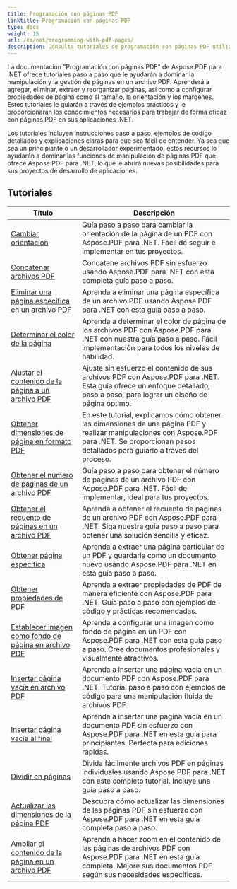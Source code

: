 ```yaml
---
title: Programación con páginas PDF
linktitle: Programación con páginas PDF
type: docs
weight: 15
url: /es/net/programming-with-pdf-pages/
description: Consulta tutoriales de programación con páginas PDF utilizando Aspose.PDF para .NET. Aprende a manipular y personalizar las páginas de archivos PDF.
---
```

La documentación "Programación con páginas PDF" de Aspose.PDF para .NET ofrece tutoriales paso a paso que le ayudarán a dominar la manipulación y la gestión de páginas en un archivo PDF. Aprenderá a agregar, eliminar, extraer y reorganizar páginas, así como a configurar propiedades de página como el tamaño, la orientación y los márgenes. Estos tutoriales le guiarán a través de ejemplos prácticos y le proporcionarán los conocimientos necesarios para trabajar de forma eficaz con páginas PDF en sus aplicaciones .NET.

Los tutoriales incluyen instrucciones paso a paso, ejemplos de código detallados y explicaciones claras para que sea fácil de entender. Ya sea que sea un principiante o un desarrollador experimentado, estos recursos lo ayudarán a dominar las funciones de manipulación de páginas PDF que ofrece Aspose.PDF para .NET, lo que le abrirá nuevas posibilidades para sus proyectos de desarrollo de aplicaciones.

## Tutoriales
| Título | Descripción |
| --- | --- | 
| [Cambiar orientación](./change-orientation/) | Guía paso a paso para cambiar la orientación de la página de un PDF con Aspose.PDF para .NET. Fácil de seguir e implementar en tus proyectos. |  
| [Concatenar archivos PDF](./concatenate-pdf-files/) | Concatene archivos PDF sin esfuerzo usando Aspose.PDF para .NET con esta completa guía paso a paso. |  
| [Eliminar una página específica en un archivo PDF](./delete-particular-page/) | Aprenda a eliminar una página específica de un archivo PDF usando Aspose.PDF para .NET con esta guía paso a paso. |  
| [Determinar el color de la página](./determine-page-color/) | Aprenda a determinar el color de página de los archivos PDF con Aspose.PDF para .NET con nuestra guía paso a paso. Fácil implementación para todos los niveles de habilidad. |  
| [Ajustar el contenido de la página a un archivo PDF](./fit-page-contents/) | Ajuste sin esfuerzo el contenido de sus archivos PDF con Aspose.PDF para .NET. Esta guía ofrece un enfoque detallado, paso a paso, para lograr un diseño de página óptimo. |  
| [Obtener dimensiones de página en formato PDF](./get-dimensions/) | En este tutorial, explicamos cómo obtener las dimensiones de una página PDF y realizar manipulaciones con Aspose.PDF para .NET. Se proporcionan pasos detallados para guiarlo a través del proceso. |  
| [Obtener el número de páginas de un archivo PDF](./get-number-of-pages/) | Guía paso a paso para obtener el número de páginas de un archivo PDF con Aspose.PDF para .NET. Fácil de implementar, ideal para tus proyectos. |  
| [Obtener el recuento de páginas en un archivo PDF](./get-page-count/) | Aprenda a obtener el recuento de páginas de un archivo PDF con Aspose.PDF para .NET. Siga nuestra guía paso a paso para obtener una solución sencilla y eficaz. |  
| [Obtener página específica](./get-particular-page/) | Aprenda a extraer una página particular de un PDF y guardarla como un documento nuevo usando Aspose.PDF para .NET en esta guía paso a paso. |  
| [Obtener propiedades de PDF](./get-properties/) | Aprenda a extraer propiedades de PDF de manera eficiente con Aspose.PDF para .NET. Guía paso a paso con ejemplos de código y prácticas recomendadas. |  
| [Establecer imagen como fondo de página en archivo PDF](./image-as-background/) | Aprenda a configurar una imagen como fondo de página en un PDF con Aspose.PDF para .NET con esta guía paso a paso. Cree documentos profesionales y visualmente atractivos. |  
| [Insertar página vacía en archivo PDF](./insert-empty-page/) | Aprenda a insertar una página vacía en un documento PDF con Aspose.PDF para .NET. Tutorial paso a paso con ejemplos de código para una manipulación fluida de archivos PDF. |  
| [Insertar página vacía al final](./insert-empty-page-at-end/) | Aprenda a insertar una página vacía en un documento PDF sin esfuerzo con Aspose.PDF para .NET en esta guía para principiantes. Perfecta para ediciones rápidas. |  
| [Dividir en páginas](./split-to-pages/) | Divida fácilmente archivos PDF en páginas individuales usando Aspose.PDF para .NET con este completo tutorial. Incluye una guía paso a paso. |  
| [Actualizar las dimensiones de la página PDF](./update-dimensions/) | Descubra cómo actualizar las dimensiones de las páginas PDF sin esfuerzo con Aspose.PDF para .NET en esta guía completa paso a paso. |  
| [Ampliar el contenido de la página en un archivo PDF](./zoom-to-page-contents/) | Aprenda a hacer zoom en el contenido de las páginas de archivos PDF con Aspose.PDF para .NET en esta guía completa. Mejore sus documentos PDF según sus necesidades específicas. |  